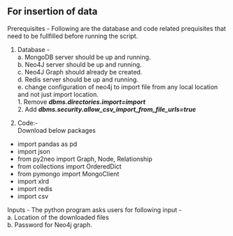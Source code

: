 ## For insertion of data


Prerequisites - Following are the database and code related prequisites that need to be fullfilled before running the script.

1. Database -  
a. MongoDB server should be up and running.  
b. Neo4J server should be up and running.  
c. Neo4J Graph should already be created.  
d. Redis server should be up and running.  
e. change configuration of neo4j to import file from any local location and not just import location.   
				1. Remove ***dbms.directories.import=import***  
				2. Add ***dbms.security.allow_csv_import_from_file_urls=true***  


2. Code:-  
Download below packages
- import pandas as pd
- import json
- from py2neo import Graph, Node, Relationship
- from collections import OrderedDict
- from pymongo import MongoClient
- import xlrd
- import redis
- import csv

Inputs - 
The python program asks users for following input -  
a. Location of the downloaded files  
b. Password for Neo4j graph.  


